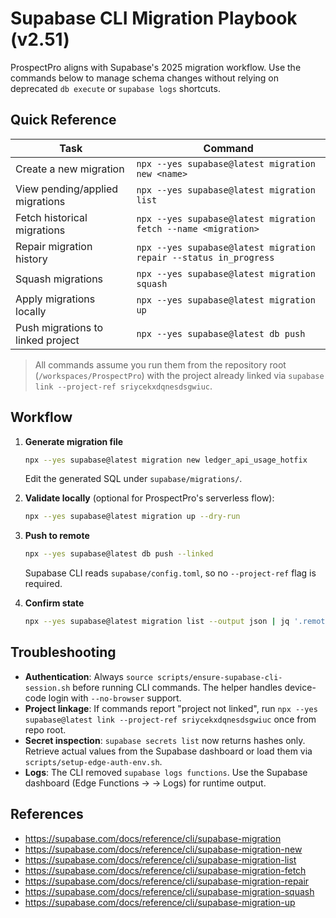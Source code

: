 # Supabase CLI Migration Playbook (v2.51)

ProspectPro aligns with Supabase's 2025 migration workflow. Use the commands below to manage schema changes without relying on deprecated `db execute` or `supabase logs` shortcuts.

## Quick Reference

| Task                              | Command                                                           |
| --------------------------------- | ----------------------------------------------------------------- |
| Create a new migration            | `npx --yes supabase@latest migration new <name>`                  |
| View pending/applied migrations   | `npx --yes supabase@latest migration list`                        |
| Fetch historical migrations       | `npx --yes supabase@latest migration fetch --name <migration>`    |
| Repair migration history          | `npx --yes supabase@latest migration repair --status in_progress` |
| Squash migrations                 | `npx --yes supabase@latest migration squash`                      |
| Apply migrations locally          | `npx --yes supabase@latest migration up`                          |
| Push migrations to linked project | `npx --yes supabase@latest db push`                               |

> All commands assume you run them from the repository root (`/workspaces/ProspectPro`) with the project already linked via `supabase link --project-ref sriycekxdqnesdsgwiuc`.

## Workflow

1. **Generate migration file**

   ```bash
   npx --yes supabase@latest migration new ledger_api_usage_hotfix
   ```

   Edit the generated SQL under `supabase/migrations/`.

2. **Validate locally** (optional for ProspectPro's serverless flow):

   ```bash
   npx --yes supabase@latest migration up --dry-run
   ```

3. **Push to remote**

   ```bash
   npx --yes supabase@latest db push --linked
   ```

   Supabase CLI reads `supabase/config.toml`, so no `--project-ref` flag is required.

4. **Confirm state**
   ```bash
   npx --yes supabase@latest migration list --output json | jq '.remote'
   ```

## Troubleshooting

- **Authentication**: Always `source scripts/ensure-supabase-cli-session.sh` before running CLI commands. The helper handles device-code login with `--no-browser` support.
- **Project linkage**: If commands report "project not linked", run `npx --yes supabase@latest link --project-ref sriycekxdqnesdsgwiuc` once from repo root.
- **Secret inspection**: `supabase secrets list` now returns hashes only. Retrieve actual values from the Supabase dashboard or load them via `scripts/setup-edge-auth-env.sh`.
- **Logs**: The CLI removed `supabase logs functions`. Use the Supabase dashboard (Edge Functions → <slug> → Logs) for runtime output.

## References

- https://supabase.com/docs/reference/cli/supabase-migration
- https://supabase.com/docs/reference/cli/supabase-migration-new
- https://supabase.com/docs/reference/cli/supabase-migration-list
- https://supabase.com/docs/reference/cli/supabase-migration-fetch
- https://supabase.com/docs/reference/cli/supabase-migration-repair
- https://supabase.com/docs/reference/cli/supabase-migration-squash
- https://supabase.com/docs/reference/cli/supabase-migration-up
